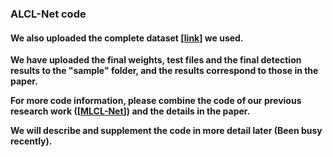 ### ALCL-Net code   

#### We also uploaded the complete dataset [[link](https://github.com/YuChuang1205/SIRST-dataset-MLCL-Net-version)] we used.  

**We have uploaded the final weights, test files and the final detection results to the "sample" folder, and the results correspond to those in the paper.**     

**For more code information, please combine the code of our previous research work ([[MLCL-Net](https://github.com/YuChuang1205/MLCL-Net)]) and the details in the paper.**  

**We will describe and supplement the code in more detail later (Been busy recently).**


